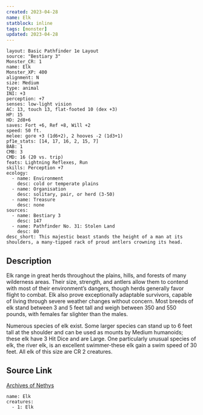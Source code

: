```yaml
---
created: 2023-04-28
name: Elk
statblock: inline
tags: [monster]
updated: 2023-04-28
---
```

```statblock
layout: Basic Pathfinder 1e Layout
source: "Bestiary 3"
Monster_CR: 1
name: Elk
Monster_XP: 400
alignment: N
size: Medium
type: animal
INI: +3
perception: +7
senses: low-light vision
AC: 13, touch 13, flat-footed 10 (dex +3)
HP: 15
HD: 2d8+6
saves: Fort +6, Ref +8, Will +2
speed: 50 ft.
melee: gore +3 (1d6+2), 2 hooves -2 (1d3+1)
pf1e_stats: [14, 17, 16, 2, 15, 7]
BAB: 1
CMB: 3
CMD: 16 (20 vs. trip)
feats: Lightning Reflexes, Run
skills: Perception +7
ecology:
  - name: Environment
    desc: cold or temperate plains
  - name: Organisation
    desc: solitary, pair, or herd (3-50)
  - name: Treasure
    desc: none
sources:
  - name: Bestiary 3
    desc: 147
  - name: Pathfinder No. 31: Stolen Land
    desc: 80
desc_short: This majestic beast stands the height of a man at its shoulders, a many-tipped rack of proud antlers crowning its head.
```
## Description
Elk range in great herds throughout the plains, hills, and forests of many wilderness areas. Their size, strength, and antlers allow them to contend with most of their environment’s dangers, though herds generally favor flight to combat. Elk also prove exceptionally adaptable survivors, capable of living through severe weather changes without concern. Most breeds of elk stand between 3 and 5 feet tall and weigh between 350 and 550 pounds, with females far slighter than the males.

Numerous species of elk exist. Some larger species can stand up to 6 feet tall at the shoulder and can be used as mounts by Medium humanoids; these elk have 3 Hit Dice and are Large. One particularly unusual species of elk, the river elk, is an excellent swimmer-these elk gain a swim speed of 30 feet. All elk of this size are CR 2 creatures.
## Source Link
[Archives of Nethys](https://aonprd.com/MonsterDisplay.aspx?ItemName=Elk)
```encounter-table
name: Elk
creatures:
  - 1: Elk
```
